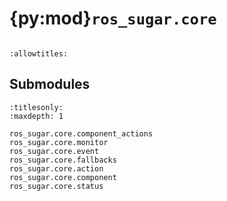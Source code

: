 # {py:mod}`ros_sugar.core`

```{py:module} ros_sugar.core
```

```{autodoc2-docstring} ros_sugar.core
:allowtitles:
```

## Submodules

```{toctree}
:titlesonly:
:maxdepth: 1

ros_sugar.core.component_actions
ros_sugar.core.monitor
ros_sugar.core.event
ros_sugar.core.fallbacks
ros_sugar.core.action
ros_sugar.core.component
ros_sugar.core.status
```
